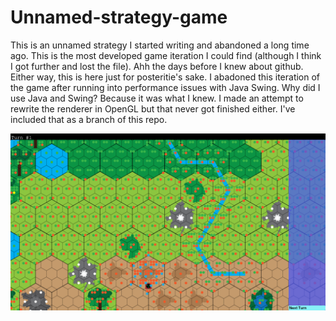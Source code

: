 # Unnamed-strategy-game

This is an unnamed strategy I started writing and abandoned a long time ago. This is the most developed game iteration I could find (although I think I got further and lost the file). Ahh the days before I knew about github. Either way, this is here just for posteritie's sake. I abadoned this iteration of the game after running into performance issues with Java Swing. Why did I use Java and Swing? Because it was what I knew. I made an attempt to rewrite the renderer in OpenGL but that never got finished either. I've included that as a branch of this repo.

![alt text](https://github.com/charles-bruel/Unnamed-strategy-game/blob/master/demo.png?raw=true)

